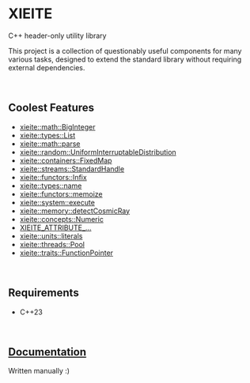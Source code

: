 # **XIEITE**
C++ header-only utility library

This project is a collection of questionably useful components for many various tasks, designed to extend the standard library without requiring external dependencies.

&nbsp;

## Coolest Features
- [xieite::math::BigInteger](https://github.com/Eczbek/xieite/tree/main/docs/namespaces/math/big_integer.md)
- [xieite::types::List](https://github.com/Eczbek/xieite/tree/main/docs/namespaces/types/list.md)
- [xieite::math::parse](https://github.com/Eczbek/xieite/tree/main/docs/namespaces/math/parse.md)
- [xieite::random::UniformInterruptableDistribution](https://github.com/Eczbek/xieite/tree/main/docs/namespaces/random/uniform_interruptable_distribution.md)
- [xieite::containers::FixedMap](https://github.com/Eczbek/xieite/tree/main/docs/namespaces/containers/fixed_map.md)
- [xieite::streams::StandardHandle](https://github.com/Eczbek/xieite/tree/main/docs/namespaces/streams/standard_handle.md)
- [xieite::functors::Infix](https://github.com/Eczbek/xieite/tree/main/docs/namespaces/functors/infix.md)
- [xieite::types::name](https://github.com/Eczbek/xieite/tree/main/docs/namespaces/types/name.md)
- [xieite::functors::memoize](https://github.com/Eczbek/xieite/tree/main/docs/namespaces/functors/memoize.md)
- [xieite::system::execute](https://github.com/Eczbek/xieite/tree/main/docs/namespaces/system/execute.md)
- [xieite::memory::detectCosmicRay](https://github.com/Eczbek/xieite/tree/main/docs/namespaces/memory/detect_cosmic_ray.md)
- [xieite::concepts::Numeric](https://github.com/Eczbek/xieite/tree/main/docs/namespaces/concepts/numeric.md)
- [XIEITE_ATTRIBUTE_...](https://github.com/Eczbek/xieite/tree/main/docs/namespaces/macros/attribute.md)
- [xieite::units::literals](https://github.com/Eczbek/xieite/tree/main/docs/namespaces/units/literals.md)
- [xieite::threads::Pool](https://github.com/Eczbek/xieite/tree/main/docs/namespaces/threads/pool.md)
- [xieite::traits::FunctionPointer](https://github.com/Eczbek/xieite/tree/main/docs/namespaces/traits/function_pointer.md)

&nbsp;

## Requirements
- C++23

&nbsp;

## [Documentation](https://github.com/Eczbek/xieite/tree/main/docs/xieite.md)
Written manually :)
